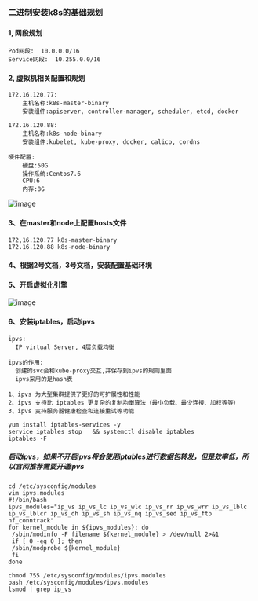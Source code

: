 ### 二进制安装k8s的基础规划
#### 1, 网段规划
```shell script
Pod网段:  10.0.0.0/16
Service网段:  10.255.0.0/16
```
#### 2, 虚拟机相关配置和规划
```shell script
172.16.120.77:
    主机名称:k8s-master-binary
    安装组件:apiserver, controller-manager, scheduler, etcd, docker
```
```shell script
172.16.120.88:
    主机名称:k8s-node-binary
    安装组件:kubelet, kube-proxy, docker, calico, cordns
```
```shell script
硬件配置:
    硬盘:50G
    操作系统:Centos7.6
    CPU:6
    内存:8G
```
![image](https://github.com/498946975/DevOps/blob/master/images/20210810095636.jpg)
#### 3、在master和node上配置hosts文件
```shell script
172,16.120.77 k8s-master-binary
172.16.120.88 k8s-node-binary
```
#### 4、根据2号文档，3号文档，安装配置基础环境
#### 5、开启虚拟化引擎
![image](https://github.com/498946975/DevOps/blob/master/images/20210810095037.jpg)
#### 6、安装iptables，启动ipvs
```shell
ipvs:
  IP virtual Server, 4层负载均衡
```
```shell
ipvs的作用:
  创建的svc会和kube-proxy交互,并保存到ipvs的规则里面
  ipvs采用的是hash表
```
```shell
1、ipvs 为大型集群提供了更好的可扩展性和性能
2、ipvs 支持比 iptables 更复杂的复制均衡算法（最小负载、最少连接、加权等等）
3、ipvs 支持服务器健康检查和连接重试等功能
```
```shell script
yum install iptables-services -y
service iptables stop   && systemctl disable iptables
iptables -F
```
##### 启动ipvs，如果不开启ipvs将会使用iptables进行数据包转发，但是效率低，所以官网推荐需要开通ipvs
```shell script
cd /etc/sysconfig/modules
vim ipvs.modules
#!/bin/bash
ipvs_modules="ip_vs ip_vs_lc ip_vs_wlc ip_vs_rr ip_vs_wrr ip_vs_lblc ip_vs_lblcr ip_vs_dh ip_vs_sh ip_vs_nq ip_vs_sed ip_vs_ftp nf_conntrack"
for kernel_module in ${ipvs_modules}; do
 /sbin/modinfo -F filename ${kernel_module} > /dev/null 2>&1
 if [ 0 -eq 0 ]; then
 /sbin/modprobe ${kernel_module}
 fi
done
```
```shell script
chmod 755 /etc/sysconfig/modules/ipvs.modules 
bash /etc/sysconfig/modules/ipvs.modules 
lsmod | grep ip_vs
```